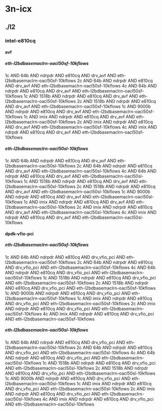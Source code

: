 # 3n-icx
## ./l2
### intel-e810cq
#### avf
##### eth-l2bdbasemaclrn-oacl50sf-10kflows
1c AND 64b AND ndrpdr AND e810cq AND drv_avf AND eth-l2bdbasemaclrn-oacl50sf-10kflows
2c AND 64b AND ndrpdr AND e810cq AND drv_avf AND eth-l2bdbasemaclrn-oacl50sf-10kflows
4c AND 64b AND ndrpdr AND e810cq AND drv_avf AND eth-l2bdbasemaclrn-oacl50sf-10kflows
1c AND 1518b AND ndrpdr AND e810cq AND drv_avf AND eth-l2bdbasemaclrn-oacl50sf-10kflows
2c AND 1518b AND ndrpdr AND e810cq AND drv_avf AND eth-l2bdbasemaclrn-oacl50sf-10kflows
1c AND 9000b AND ndrpdr AND e810cq AND drv_avf AND eth-l2bdbasemaclrn-oacl50sf-10kflows
1c AND imix AND ndrpdr AND e810cq AND drv_avf AND eth-l2bdbasemaclrn-oacl50sf-10kflows
2c AND imix AND ndrpdr AND e810cq AND drv_avf AND eth-l2bdbasemaclrn-oacl50sf-10kflows
4c AND imix AND ndrpdr AND e810cq AND drv_avf AND eth-l2bdbasemaclrn-oacl50sf-10kflows
##### eth-l2bdbasemaclrn-oacl50sl-10kflows
1c AND 64b AND ndrpdr AND e810cq AND drv_avf AND eth-l2bdbasemaclrn-oacl50sl-10kflows
2c AND 64b AND ndrpdr AND e810cq AND drv_avf AND eth-l2bdbasemaclrn-oacl50sl-10kflows
4c AND 64b AND ndrpdr AND e810cq AND drv_avf AND eth-l2bdbasemaclrn-oacl50sl-10kflows
1c AND 1518b AND ndrpdr AND e810cq AND drv_avf AND eth-l2bdbasemaclrn-oacl50sl-10kflows
2c AND 1518b AND ndrpdr AND e810cq AND drv_avf AND eth-l2bdbasemaclrn-oacl50sl-10kflows
1c AND 9000b AND ndrpdr AND e810cq AND drv_avf AND eth-l2bdbasemaclrn-oacl50sl-10kflows
1c AND imix AND ndrpdr AND e810cq AND drv_avf AND eth-l2bdbasemaclrn-oacl50sl-10kflows
2c AND imix AND ndrpdr AND e810cq AND drv_avf AND eth-l2bdbasemaclrn-oacl50sl-10kflows
4c AND imix AND ndrpdr AND e810cq AND drv_avf AND eth-l2bdbasemaclrn-oacl50sl-10kflows
#### dpdk-vfio-pci
##### eth-l2bdbasemaclrn-oacl50sf-10kflows
1c AND 64b AND ndrpdr AND e810cq AND drv_vfio_pci AND eth-l2bdbasemaclrn-oacl50sf-10kflows
2c AND 64b AND ndrpdr AND e810cq AND drv_vfio_pci AND eth-l2bdbasemaclrn-oacl50sf-10kflows
4c AND 64b AND ndrpdr AND e810cq AND drv_vfio_pci AND eth-l2bdbasemaclrn-oacl50sf-10kflows
1c AND 1518b AND ndrpdr AND e810cq AND drv_vfio_pci AND eth-l2bdbasemaclrn-oacl50sf-10kflows
2c AND 1518b AND ndrpdr AND e810cq AND drv_vfio_pci AND eth-l2bdbasemaclrn-oacl50sf-10kflows
1c AND 9000b AND ndrpdr AND e810cq AND drv_vfio_pci AND eth-l2bdbasemaclrn-oacl50sf-10kflows
1c AND imix AND ndrpdr AND e810cq AND drv_vfio_pci AND eth-l2bdbasemaclrn-oacl50sf-10kflows
2c AND imix AND ndrpdr AND e810cq AND drv_vfio_pci AND eth-l2bdbasemaclrn-oacl50sf-10kflows
4c AND imix AND ndrpdr AND e810cq AND drv_vfio_pci AND eth-l2bdbasemaclrn-oacl50sf-10kflows
##### eth-l2bdbasemaclrn-oacl50sl-10kflows
1c AND 64b AND ndrpdr AND e810cq AND drv_vfio_pci AND eth-l2bdbasemaclrn-oacl50sl-10kflows
2c AND 64b AND ndrpdr AND e810cq AND drv_vfio_pci AND eth-l2bdbasemaclrn-oacl50sl-10kflows
4c AND 64b AND ndrpdr AND e810cq AND drv_vfio_pci AND eth-l2bdbasemaclrn-oacl50sl-10kflows
1c AND 1518b AND ndrpdr AND e810cq AND drv_vfio_pci AND eth-l2bdbasemaclrn-oacl50sl-10kflows
2c AND 1518b AND ndrpdr AND e810cq AND drv_vfio_pci AND eth-l2bdbasemaclrn-oacl50sl-10kflows
1c AND 9000b AND ndrpdr AND e810cq AND drv_vfio_pci AND eth-l2bdbasemaclrn-oacl50sl-10kflows
1c AND imix AND ndrpdr AND e810cq AND drv_vfio_pci AND eth-l2bdbasemaclrn-oacl50sl-10kflows
2c AND imix AND ndrpdr AND e810cq AND drv_vfio_pci AND eth-l2bdbasemaclrn-oacl50sl-10kflows
4c AND imix AND ndrpdr AND e810cq AND drv_vfio_pci AND eth-l2bdbasemaclrn-oacl50sl-10kflows
